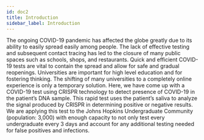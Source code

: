 ```yaml
---
id: doc2
title: Introduction
sidebar_label: Introduction
---
```


The ongoing COVID-19 pandemic has affected the globe greatly due to its ability to easily spread easily among people. The lack of effective testing and subsequent contact tracing has led to the closure of many public spaces such as schools, shops, and restaurants. Quick and efficient COVID-19 tests are vital to contain the spread and allow for safe and gradual reopenings. Universities are important for high level education and for fostering thinking. The shifting of many universities to a completely online experience is only a temporary solution. Here, we have come up with a COVID-19 test using CRISPR technology to detect presence of COVID-19 in the patient’s DNA sample. This rapid test uses the patient’s saliva to analyze the signal produced by CRISPR in determining positive or negative results. We are applying this test to the Johns Hopkins Undergraduate Community (population: 3,000) with enough capacity to not only test every undergraduate every 3 days and account for any additional testing needed for false positives and infections. 